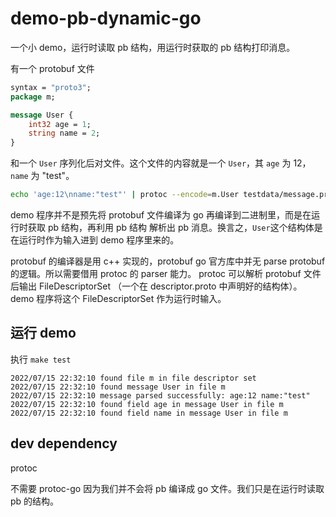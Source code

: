 # demo-pb-dynamic-go

一个小 demo，运行时读取 pb 结构，用运行时获取的 pb 结构打印消息。

有一个 protobuf 文件
```protobuf
syntax = "proto3";
package m;

message User {
    int32 age = 1;
    string name = 2;
}
```

和一个 `User` 序列化后对文件。这个文件的内容就是一个 `User`，其 `age` 为 12，`name` 为 "test"。
```bash
echo 'age:12\nname:"test"' | protoc --encode=m.User testdata/message.proto > output/message.pb
```

demo 程序并不是预先将 protobuf 文件编译为 go 再编译到二进制里，而是在运行时获取 pb 结构，再利用 pb 结构
解析出 pb 消息。换言之，`User`这个结构体是在运行时作为输入进到 demo 程序里来的。

protobuf 的编译器是用 c++ 实现的，protobuf go 官方库中并无 parse protobuf 的逻辑。所以需要借用 protoc 的 parser 能力。
protoc 可以解析 protobuf 文件后输出 FileDescriptorSet （一个在 descriptor.proto 中声明好的结构体）。
demo 程序将这个 FileDescriptorSet 作为运行时输入。

## 运行 demo

执行 `make test`

```
2022/07/15 22:32:10 found file m in file descriptor set
2022/07/15 22:32:10 found message User in file m
2022/07/15 22:32:10 message parsed successfully: age:12 name:"test"
2022/07/15 22:32:10 found field age in message User in file m
2022/07/15 22:32:10 found field name in message User in file m
```

## dev dependency

protoc

不需要 protoc-go 因为我们并不会将 pb 编译成 go 文件。我们只是在运行时读取 pb 的结构。



